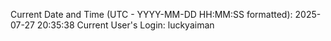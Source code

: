 Current Date and Time (UTC - YYYY-MM-DD HH:MM:SS formatted): 2025-07-27 20:35:38
Current User's Login: luckyaiman
